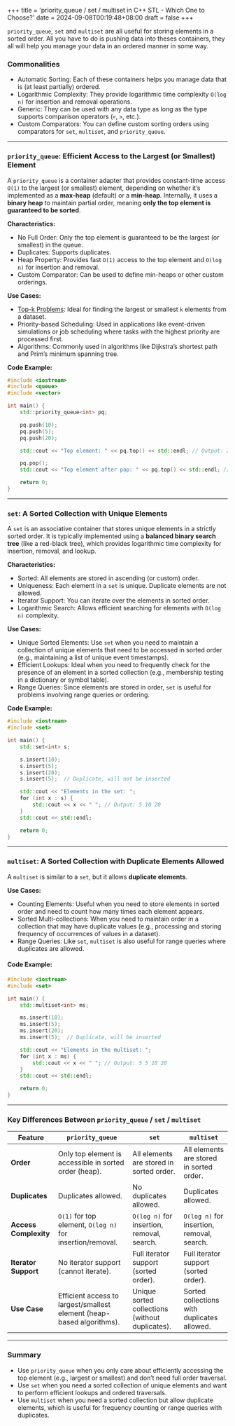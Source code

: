 +++
title = 'priority_queue / set / multiset in C++ STL - Which One to Choose?'
date = 2024-09-08T00:19:48+08:00
draft = false
+++

`priority_queue`, `set` and `multiset` are all useful for storing elements in a sorted order. All you have to do is pushing data into theses containers, they all will help you manage your data in an ordered manner in some way.

### Commonalities

- Automatic Sorting: Each of these containers helps you manage data that is (at least partially) ordered.
- Logarithmic Complexity: They provide logarithmic time complexity `O(log n)` for insertion and removal operations.
- Generic: They can be used with any data type as long as the type supports comparison operators (`<`, `>`, etc.).
- Custom Comparators: You can define custom sorting orders using comparators for `set`, `multiset`, and `priority_queue`.

---

### `priority_queue`: Efficient Access to the Largest (or Smallest) Element

A `priority_queue` is a container adapter that provides constant-time access `O(1)` to the largest (or smallest) element, depending on whether it’s implemented as a **max-heap** (default) or a **min-heap**. Internally, it uses a **binary heap** to maintain partial order, meaning **only the top element is guaranteed to be sorted**.

**Characteristics:**
- No Full Order: Only the top element is guaranteed to be the largest (or smallest) in the queue.
- Duplicates: Supports duplicates.
- Heap Property: Provides fast `O(1)` access to the top element and `O(log n)` for insertion and removal.
- Custom Comparator: Can be used to define min-heaps or other custom orderings.

**Use Cases:**
- [Top-k Problems](https://leetcode.com/problems/top-k-frequent-elements/): Ideal for finding the largest or smallest `k` elements from a dataset.
- Priority-based Scheduling: Used in applications like event-driven simulations or job scheduling where tasks with the highest priority are processed first.
- Algorithms: Commonly used in algorithms like Dijkstra’s shortest path and Prim’s minimum spanning tree.

**Code Example:**
```cpp
#include <iostream>
#include <queue>
#include <vector>

int main() {
    std::priority_queue<int> pq;

    pq.push(10);
    pq.push(5);
    pq.push(20);

    std::cout << "Top element: " << pq.top() << std::endl; // Output: 20

    pq.pop();
    std::cout << "Top element after pop: " << pq.top() << std::endl; // Output: 10

    return 0;
}
```

---

### `set`: A Sorted Collection with Unique Elements

A `set` is an associative container that stores unique elements in a strictly sorted order. It is typically implemented using a **balanced binary search tree** (like a red-black tree), which provides logarithmic time complexity for insertion, removal, and lookup.

**Characteristics:**
- Sorted: All elements are stored in ascending (or custom) order.
- Uniqueness: Each element in a `set` is unique. Duplicate elements are not allowed.
- Iterator Support: You can iterate over the elements in sorted order.
- Logarithmic Search: Allows efficient searching for elements with `O(log n)` complexity.

**Use Cases:**
- Unique Sorted Elements: Use `set` when you need to maintain a collection of unique elements that need to be accessed in sorted order (e.g., maintaining a list of unique event timestamps).
- Efficient Lookups: Ideal when you need to frequently check for the presence of an element in a sorted collection (e.g., membership testing in a dictionary or symbol table).
- Range Queries: Since elements are stored in order, `set` is useful for problems involving range queries or ordering.

**Code Example:**
```cpp
#include <iostream>
#include <set>

int main() {
    std::set<int> s;

    s.insert(10);
    s.insert(5);
    s.insert(20);
    s.insert(5);  // Duplicate, will not be inserted

    std::cout << "Elements in the set: ";
    for (int x : s) {
        std::cout << x << " "; // Output: 5 10 20
    }
    std::cout << std::endl;

    return 0;
}
```

---

### `multiset`: A Sorted Collection with Duplicate Elements Allowed

A `multiset` is similar to a `set`, but it allows **duplicate elements**.

**Use Cases:**
- Counting Elements: Useful when you need to store elements in sorted order and need to count how many times each element appears.
- Sorted Multi-collections: When you need to maintain order in a collection that may have duplicate values (e.g., processing and storing frequency of occurrences of values in a dataset).
- Range Queries: Like `set`, `multiset` is also useful for range queries where duplicates are allowed.

#### Code Example:
```cpp
#include <iostream>
#include <set>

int main() {
    std::multiset<int> ms;

    ms.insert(10);
    ms.insert(5);
    ms.insert(20);
    ms.insert(5);  // Duplicate, will be inserted

    std::cout << "Elements in the multiset: ";
    for (int x : ms) {
        std::cout << x << " "; // Output: 5 5 10 20
    }
    std::cout << std::endl;

    return 0;
}
```

---

### Key Differences Between `priority_queue` / `set` / `multiset`

| Feature                        | `priority_queue`                      | `set`                                      | `multiset`                                   |
|---------------------------------|---------------------------------------|--------------------------------------------|----------------------------------------------|
| **Order**                       | Only top element is accessible in sorted order (heap). | All elements are stored in sorted order.    | All elements are stored in sorted order.     |
| **Duplicates**                  | Duplicates allowed.                   | No duplicates allowed.                     | Duplicates allowed.                          |
| **Access Complexity**           | `O(1)` for top element, `O(log n)` for insertion/removal. | `O(log n)` for insertion, removal, search. | `O(log n)` for insertion, removal, search.   |
| **Iterator Support**            | No iterator support (cannot iterate). | Full iterator support (sorted order).      | Full iterator support (sorted order).        |
| **Use Case**                    | Efficient access to largest/smallest element (heap-based algorithms). | Unique sorted collections (without duplicates). | Sorted collections with duplicates allowed.  |

---

### Summary

- Use `priority_queue` when you only care about efficiently accessing the top element (e.g., largest or smallest) and don’t need full order traversal.
- Use `set` when you need a sorted collection of unique elements and want to perform efficient lookups and ordered traversals.
- Use `multiset` when you need a sorted collection but allow duplicate elements, which is useful for frequency counting or range queries with duplicates.

